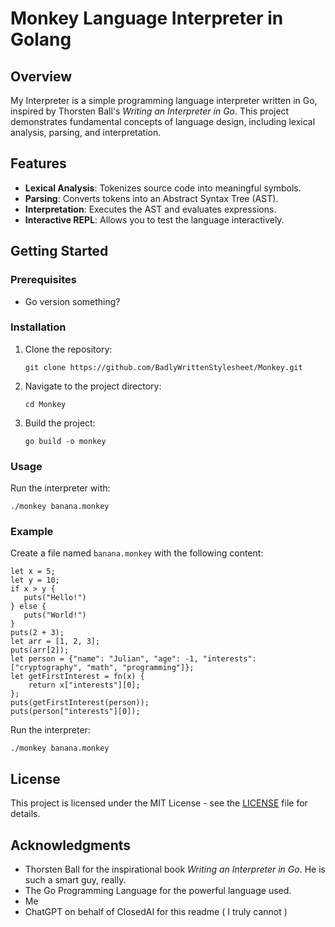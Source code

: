 # Monkey Language Interpreter in Golang
## Overview

My Interpreter is a simple programming language interpreter written in Go, inspired by Thorsten Ball's *Writing an Interpreter in Go*. This project demonstrates fundamental concepts of language design, including lexical analysis, parsing, and interpretation.

## Features

- **Lexical Analysis**: Tokenizes source code into meaningful symbols.
- **Parsing**: Converts tokens into an Abstract Syntax Tree (AST).
- **Interpretation**: Executes the AST and evaluates expressions.
- **Interactive REPL**: Allows you to test the language interactively.

## Getting Started

### Prerequisites

- Go version something?

### Installation

1. Clone the repository:
   ```
   git clone https://github.com/BadlyWrittenStylesheet/Monkey.git
   ```

2. Navigate to the project directory:
   ```
   cd Monkey
   ```

3. Build the project:
   ```
   go build -o monkey
   ```

### Usage

Run the interpreter with:
   ```
   ./monkey banana.monkey
   ```

### Example

Create a file named `banana.monkey` with the following content:
   ```
   let x = 5;
   let y = 10;
   if x > y {
      puts("Hello!")
   } else {
      puts("World!")
   }
   puts(2 + 3);
   let arr = [1, 2, 3];
   puts(arr[2]);
   let person = {"name": "Julian", "age": -1, "interests": ["cryptography", "math", "programming"]};
   let getFirstInterest = fn(x) {
       return x["interests"][0];
   };
   puts(getFirstInterest(person));
   puts(person["interests"][0]);
   ```

Run the interpreter:
   ```
   ./monkey banana.monkey
   ```

## License

This project is licensed under the MIT License - see the [LICENSE](LICENSE) file for details.

## Acknowledgments

- Thorsten Ball for the inspirational book *Writing an Interpreter in Go*. He is such a smart guy, really.
- The Go Programming Language for the powerful language used.
- Me
- ChatGPT on behalf of ClosedAI for this readme ( I truly cannot )
